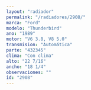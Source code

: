 ```yaml
---
layout: "radiador"
permalink: "/radiadores/2908/"
marca: "Ford"
modelo: "Thunderbird"
ano: "1989"
motor: "V6 3.8, V8 5.0"
transmision: "Automática"
parte: "432345"
clima: "Con clima"
alto: "22 7/16"
ancho: "18 1/4"
observaciones: ""
id: "2908"
---
```


